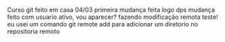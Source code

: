 Curso git feito em casa 04/03
primeira mudança feita logo dps
mudança feito com usuario ativo, vou aparecer?
fazendo modificação remota teste! eu usei um comando git remote add para adicionar um diretorio 
no repositoria remoto
